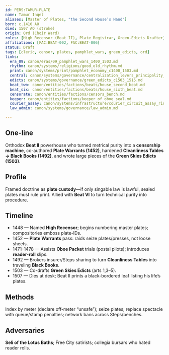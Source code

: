 ```yaml
---
id: PERS:TAMUR-PLATE
name: Tamur Inqel
aliases: [Master of Plates, "the Second House’s Hand"]
born: c.1410 AO
died: 1507 AO (stroke)
origin: Ord (Choir Ward)
roles: [High Recensor (Beat II), Plate Registrar, Green-Edicts Drafter]
affiliations: [FAC:BEAT-002, FAC:BEAT-006]
status: Draft
tags: [cleric, censor, plates, pamphlet_wars, green_edicts, ord]
links:
  era_09: canon/eras/09_pamphlet_wars_1400_1503.md
  rhythm: canon/systems/religions/good_old_rhythm.md
  print: canon/systems/print/pamphlet_economy_c1400_1503.md
  central: canon/systems/governance/centralization_levers_principality_c1400_1550.md
  edicts: canon/systems/governance/green_edicts_c1503_1515.md
  beat_two: canon/entities/factions/beats/house_second_beat.md
  beat_six: canon/entities/factions/beats/house_sixth_beat.md
  censorate: canon/entities/factions/censors_bench.md
  keeper: canon/entities/factions/keeper_of_oboe_seal.md
  courier_assay: canon/systems/infrastructure/courier_circuit_assay_ring_c700_1300.md
  law_admin: canon/systems/governance/law_admin.md

---
```


## One-line
Orthodox **Beat II** powerhouse who turned metrical purity into a **censorship machine**, co-authored **Plate Warrants (1452)**, hardened **Cleanliness Tables → Black Books (1492)**, and wrote large pieces of the **Green Skies Edicts (1503)**.

## Profile
Framed doctrine as **plate custody**—if only singable law is lawful, sealed plates must rule print. Allied with **Beat VI** to turn technical purity into procedure.

## Timeline
- 1448 — Named **High Recensor**; begins numbering master plates; compositories emboss plate-IDs.  
- 1452 — **Plate Warrants** pass: raids seize plates/presses, not loose sheets.  
- 1471–1478 — Assists **Oboe Packet** trials (postal pilots); introduces **reader-roll** slips.  
- 1492 — Brokers insurer/Steps sharing to turn **Cleanliness Tables** into traveling **Black Books**.  
- 1503 — Co-drafts **Green Skies Edicts** (arts 1,3–5).  
- 1507 — Dies at desk; Beat II prints a black-bordered leaf listing his life’s plates.

## Methods
Index by meter (declare off-meter “unsafe”); seize plates; replace spectacle with queue/stamp penalties; network bans across Steps/benches.

## Adversaries
**Seli of the Lotus Baths**; Free City satirists; collegia bursars who hated reader rolls.
